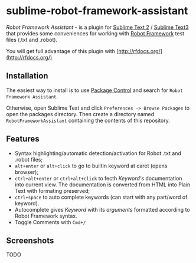 sublime-robot-framework-assistant
=================================

*Robot Framework Assistant* - is a plugin for [Sublime Text 2](http://www.sublimetext.com/2) / [Sublime Text3](http://www.sublimetext.com/3) that provides some conveniences for working with [Robot Framework](http://robotframework.org/) test files (.txt and .robot).

You will get full advantage of this plugin with [http://rfdocs.org/](http://rfdocs.org/)


Installation
------------

The easiest way to install is to use [Package Control](http://wbond.net/sublime_packages/package_control) and search for `Robot Framework Assistant`.

Otherwise, open Sublime Text and click `Preferences -> Browse Packages` to open the packages directory. Then create a directory named `RobotFrameworkAssistant` containing the contents of this repository.

Features
--------

* Syntax highlighting/automatic detection/activation for Robot .txt and .robot files;
* `alt+enter` or `alt+click` to go to builtin keyword at caret (opens browser);
* `ctrl+alt+enter` or `ctrl+alt+click` to fecth *Keyword's* documentation into current view. The documentation is converted from HTML into Plain Text with formating preserved;
* `ctrl+space` to auto complete keywords (can start with any part/word of keyword).
* Autocomplete gives *Keyword* with its *arguments* formatted according to Robot Framework syntax.
* Toggle Comments with `Cmd+/`


Screenshots
-----------
TODO
